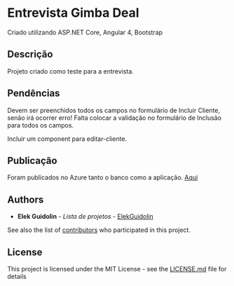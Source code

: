 # Entrevista Gimba Deal

Criado utilizando ASP.NET Core, Angular 4, Bootstrap

## Descrição

Projeto criado como teste para a entrevista.

## Pendências

Devem ser preenchidos todos os campos no formulário de Incluir Cliente, senão irá ocorrer erro! Falta colocar a validação no formulário de Inclusão para todos os campos.

Incluir um component para editar-cliente.

## Publicação

Foram publicados no Azure tanto o banco como a aplicação. [Aqui](http://entrevistadealgimba.azurewebsites.net)


## Authors

* **Elek Guidolin** - *Lista de projetos* - [ElekGuidolin](https://github.com/ElekGuidolin)

See also the list of [contributors](https://github.com/your/project/contributors) who participated in this project.

## License

This project is licensed under the MIT License - see the [LICENSE.md](LICENSE) file for details

